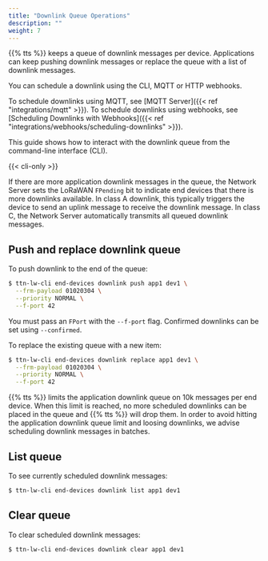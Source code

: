 ```yaml
---
title: "Downlink Queue Operations"
description: ""
weight: 7
---
```


{{% tts %}} keeps a queue of downlink messages per device. Applications can keep pushing downlink messages or replace the queue with a list of downlink messages.

You can schedule a downlink using the CLI, MQTT or HTTP webhooks.

To schedule downlinks using MQTT, see [MQTT Server]({{< ref "integrations/mqtt" >}}). To schedule downlinks using webhooks, see [Scheduling Downlinks with Webhooks]({{< ref "integrations/webhooks/scheduling-downlinks" >}}).

This guide shows how to interact with the downlink queue from the command-line interface (CLI).

<!--more-->

{{< cli-only >}}

If there are more application downlink messages in the queue, the Network Server sets the LoRaWAN `FPending` bit to indicate end devices that there is more downlinks available. In class A downlink, this typically triggers the device to send an uplink message to receive the downlink message. In class C, the Network Server automatically transmits all queued downlink messages.

## Push and replace downlink queue

To push downlink to the end of the queue:

```bash
$ ttn-lw-cli end-devices downlink push app1 dev1 \
  --frm-payload 01020304 \
  --priority NORMAL \
  --f-port 42
```

You must pass an `FPort` with the `--f-port` flag. Confirmed downlinks can be set using `--confirmed`.

To replace the existing queue with a new item:

```bash
$ ttn-lw-cli end-devices downlink replace app1 dev1 \
  --frm-payload 01020304 \
  --priority NORMAL \
  --f-port 42
```

{{% tts %}} limits the application downlink queue on 10k messages per end device. When this limit is reached, no more scheduled downlinks can be placed in the queue and {{% tts %}} will drop them. In order to avoid hitting the application downlink queue limit and loosing downlinks, we advise scheduling downlink messages in batches.

## List queue

To see currently scheduled downlink messages:

```bash
$ ttn-lw-cli end-devices downlink list app1 dev1
```

## Clear queue

To clear scheduled downlink messages:

```bash
$ ttn-lw-cli end-devices downlink clear app1 dev1
```

